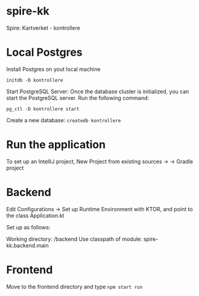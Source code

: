 # spire-kk
Spire: Kartverket - kontrollere

# Local Postgres

Install Postgres on yout local machine

`initdb -D kontrollere`

Start PostgreSQL Server: Once the database cluster is initialized, you can start the PostgreSQL server. Run the following command:

`pg_ctl -D kontrollere start`

Create a new database: 
`createdb kontrollere`

# Run the application

To set up an IntelliJ project, New Project from existing sources -> <root directory
for spire-kk> -> Gradle project

# Backend

Edit Configurations -> Set up Runtime Environment with KTOR, and point to the class Application.kt

Set up as follows:

Working directory: <root of project>/backend
Use classpath of module: spire-kk.backend.main

# Frontend

Move to the frontend directory and type `npm start run`

